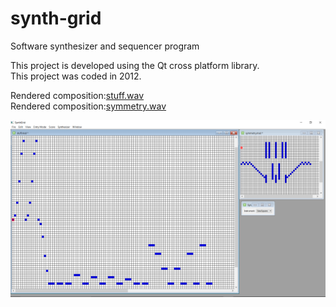 # synth-grid
Software synthesizer and sequencer program

This project is developed using the Qt cross platform library.  
This project was coded in 2012.  

Rendered composition:[stuff.wav](/Score_Files/stuff.wav)  
Rendered composition:[symmetry.wav](/Score_Files/symmetry.wav)  

![Screenshot 1](screenshots/synth_grid.png)


